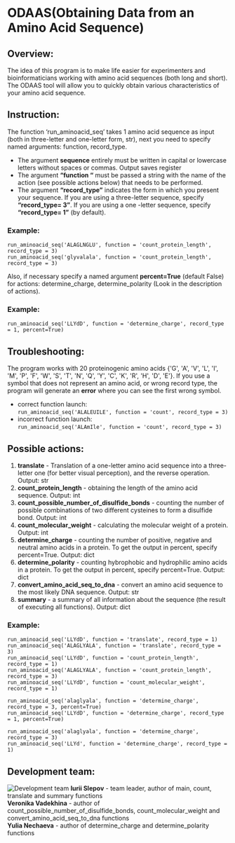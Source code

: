 # ODAAS(Obtaining Data from an Amino Acid Sequence)

## Overview:
The idea of this program is to make life easier for experimenters and bioinformaticians working with amino acid sequences (both long and short). The ODAAS tool will allow you to quickly obtain various characteristics of your amino acid sequence. 

## Instruction: 
The function ‘run_aminoacid_seq’ takes 1 amino acid sequence as input (both in three-letter and one-letter form, str), next you need to specify named arguments: function, record_type.
- The argument **sequence** entirely must be written in capital or lowercase letters without spaces or commas. Output saves register
- The argument **“function “** must be passed a string with the name of the action (see possible actions below) that needs to be performed. 
- The argument **“record_type”** indicates the form in which you present your sequence. If you are using a three-letter sequence, specify **“record_type= 3”**. If you are using a one -letter sequence, specify **“record_type= 1”** (by default). 

### Example:
```run_aminoacid_seq('ALAGLNGLU', function = 'count_protein_length', record_type = 3)```          
```run_aminoacid_seq('glyvalala', function = 'count_protein_length', record_type = 3)```     

Also, if necessary specify a named argument **percent=True** (default False) for actions: determine_charge, determine_polarity (Look in the description of actions).

### Example:
```run_aminoacid_seq('LLYdD', function = 'determine_charge', record_type = 1, percent=True)```   

## Troubleshooting:
The program works with 20 proteinogenic amino acids {'G', 'A', 'V', 'L', 'I', 'M', 'P', 'F', 'W', 'S', 'T', 'N', 'Q', 'Y', 'C', 'K', 'R', 'H', 'D', 'E'}. If you use a symbol that does not represent an amino acid, or wrong record type, the program will generate an **error** where you can see the first wrong symbol. 
- correct function launch:    
```run_aminoacid_seq('ALALEUILE', function = 'count', record_type = 3)```  
- incorrect function launch:      
```run_aminoacid_seq('ALAmIle', function = 'count', record_type = 3)```

## Possible actions:
1. **translate** - Translation of a one-letter amino acid sequence into a three-letter one (for better visual perception), and the reverse operation. Output: str
2. **count_protein_length** - obtaining the length of the amino acid sequence. Output: int
3. **count_possible_number_of_disulfide_bonds** - counting the number of possible combinations of two different cysteines to form a disulfide bond. Output: int
4. **count_molecular_weight** - calculating the molecular weight of a protein. Output: int
5. **determine_charge** - counting the number of positive, negative and neutral amino acids in a protein. To get the output in percent, specify percent=True. Output: dict
6. **determine_polarity** - counting hybrophobic and hydrophilic amino acids in a protein. To get the output in percent, specify percent=True. Output: dict
7. **convert_amino_acid_seq_to_dna** - convert an amino acid sequence to the most likely DNA sequence. Output: str
8. **summary** - a summary of all information about the sequence (the result of executing all functions). Output: dict

### Example:

```run_aminoacid_seq('LLYdD', function = 'translate', record_type = 1)```   
```run_aminoacid_seq('ALAGLYALA', function = 'translate', record_type = 3)```          
```run_aminoacid_seq('LLYdD', function = 'count_protein_length', record_type = 1)```          
```run_aminoacid_seq('ALAGLYALA', function = 'count_protein_length', record_type = 3)```          
```run_aminoacid_seq('LLYdD', function = 'count_molecular_weight', record_type = 1)```          

```run_aminoacid_seq('alaglyala', function = 'determine_charge', record_type = 3, percent=True)```          
```run_aminoacid_seq('LLYdD', function = 'determine_charge', record_type = 1, percent=True)```          

```run_aminoacid_seq('alaglyala', function = 'determine_charge', record_type = 3)```          
```run_aminoacid_seq('LLYd', function = 'determine_charge', record_type = 1)```         

## Development team:
![Development team](https://github.com/IuriiSl/HW4_Functions2/blob/HW_Slepov/HW_Slepov/%D0%A4%D0%BE%D1%82%D0%BE%20%D0%BA%D0%BE%D0%BC%D0%B0%D0%BD%D0%B4%D1%8B.png)
**Iurii Slepov** - team leader, author of main, count, translate and summary functions      
**Veronika Vadekhina** - author of count_possible_number_of_disulfide_bonds, count_molecular_weight and convert_amino_acid_seq_to_dna functions     
**Yulia Nechaeva** - author of determine_charge and determine_polarity functions    

